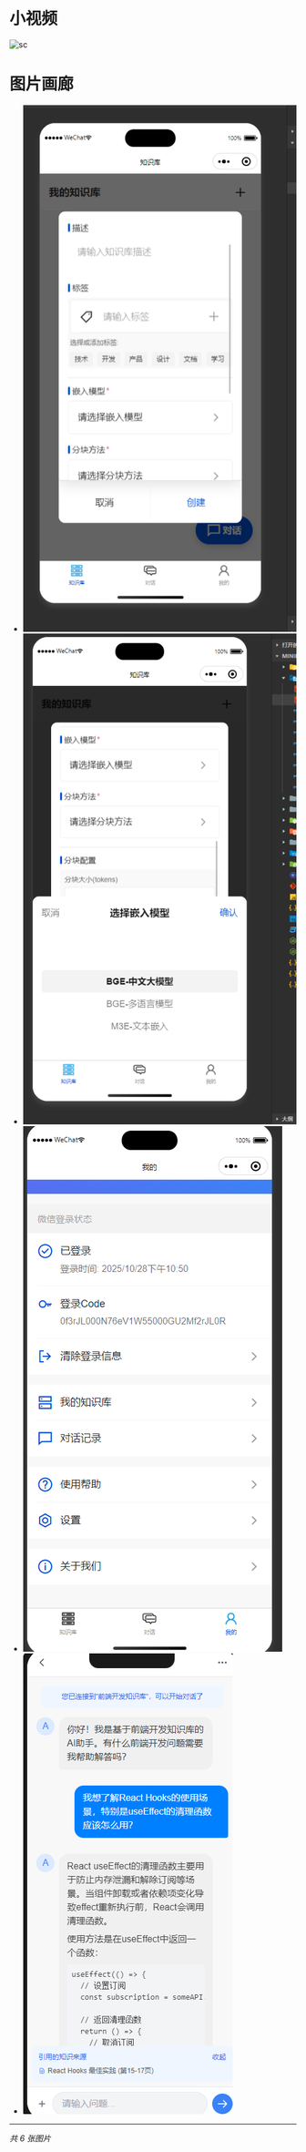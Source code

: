 # 小视频
![sc](https://github.com/sgner/images/blob/main/10%E6%9C%8829%E6%97%A5.gif)

# 图片画廊
<ul class="gallery">
  <li><a href="https://raw.githubusercontent.com/sgner/images/main/%E5%B1%8F%E5%B9%95%E6%88%AA%E5%9B%BE%202025-10-28%20225310.png" target="_blank" title="点击查看大图"><img src="https://raw.githubusercontent.com/sgner/images/main/%E5%B1%8F%E5%B9%95%E6%88%AA%E5%9B%BE%202025-10-28%20225310.png" alt="%E5%B1%8F%E5%B9%95%E6%88%AA%E5%9B%BE%202025-10-28%20225310.png"></a></li>
  <li><a href="https://raw.githubusercontent.com/sgner/images/main/%E5%B1%8F%E5%B9%95%E6%88%AA%E5%9B%BE%202025-10-28%20225321.png" target="_blank" title="点击查看大图"><img src="https://raw.githubusercontent.com/sgner/images/main/%E5%B1%8F%E5%B9%95%E6%88%AA%E5%9B%BE%202025-10-28%20225321.png" alt="%E5%B1%8F%E5%B9%95%E6%88%AA%E5%9B%BE%202025-10-28%20225321.png"></a></li>
  <li><a href="https://raw.githubusercontent.com/sgner/images/main/%E5%B1%8F%E5%B9%95%E6%88%AA%E5%9B%BE%202025-10-28%20225352.png" target="_blank" title="点击查看大图"><img src="https://raw.githubusercontent.com/sgner/images/main/%E5%B1%8F%E5%B9%95%E6%88%AA%E5%9B%BE%202025-10-28%20225352.png" alt="%E5%B1%8F%E5%B9%95%E6%88%AA%E5%9B%BE%202025-10-28%20225352.png"></a></li>
  <li><a href="https://raw.githubusercontent.com/sgner/images/main/%E5%B1%8F%E5%B9%95%E6%88%AA%E5%9B%BE%202025-10-28%20225604.png" target="_blank" title="点击查看大图"><img src="https://raw.githubusercontent.com/sgner/images/main/%E5%B1%8F%E5%B9%95%E6%88%AA%E5%9B%BE%202025-10-28%20225604.png" alt="%E5%B1%8F%E5%B9%95%E6%88%AA%E5%9B%BE%202025-10-28%20225604.png"></a></li>
</ul>

---
*共 6 张图片*
